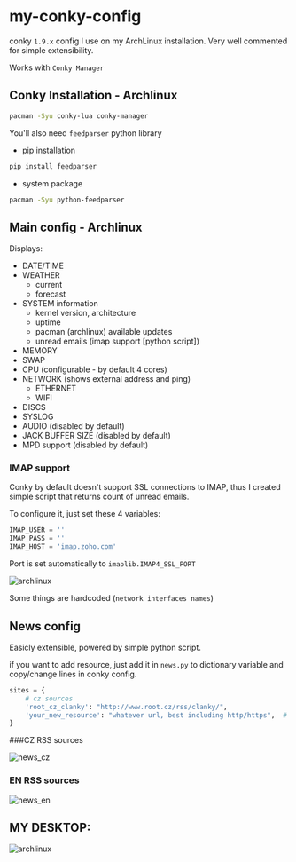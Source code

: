 # my-conky-config
conky `1.9.x` config I use on my ArchLinux installation.
Very well commented for simple extensibility.

Works with `Conky Manager`

## Conky Installation - Archlinux

```sh
pacman -Syu conky-lua conky-manager
```

You'll also need `feedparser` python library
- pip installation
```sh
pip install feedparser
```
- system package
```sh
pacman -Syu python-feedparser
```

## Main config - Archlinux

Displays:
- DATE/TIME
- WEATHER
  - current
  - forecast
- SYSTEM information
  - kernel version, architecture
  - uptime
  - pacman (archlinux) available updates
  - unread emails (imap support [python script])
- MEMORY
- SWAP
- CPU (configurable - by default 4 cores)
- NETWORK (shows external address and ping)
  - ETHERNET
  - WIFI
- DISCS
- SYSLOG
- AUDIO (disabled by default)
- JACK BUFFER SIZE (disabled by default)
- MPD support (disabled by default)

### IMAP support
Conky by default doesn't support SSL connections to IMAP, thus I created simple script that returns count of unread emails.

To configure it, just set these 4 variables:

```python
IMAP_USER = ''
IMAP_PASS = ''
IMAP_HOST = 'imap.zoho.com'
```

Port is set automatically to `imaplib.IMAP4_SSL_PORT`

![archlinux](https://raw.githubusercontent.com/stefanjarina/my_conky_config/master/archlinux.png)

Some things are hardcoded (`network interfaces names`)

## News config

Easicly extensible, powered by simple python script.

if you want to add resource, just add it in `news.py` to dictionary variable and copy/change lines in conky config.

```python
sites = {
	# cz sources
	'root_cz_clanky': "http://www.root.cz/rss/clanky/",
	'your_new_resource': "whatever url, best including http/https",  # <--- new
}
```

###CZ RSS sources

![news_cz](https://raw.githubusercontent.com/stefanjarina/my_conky_config/master/news_cz.png)

### EN RSS sources

![news_en](https://raw.githubusercontent.com/stefanjarina/my_conky_config/master/news_en.png)

## MY DESKTOP:

![archlinux](https://raw.githubusercontent.com/stefanjarina/my_conky_config/master/my_archlinux.png)
